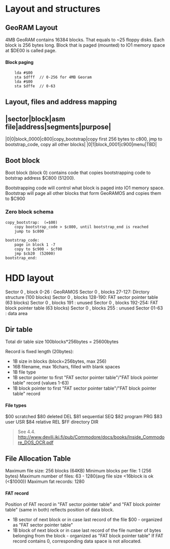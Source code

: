 # Layout and structures

## GeoRAM Layout
4MB GeoRAM contains 16384 blocks. That equals to ~25 floppy disks. Each block is 256 bytes long. Block that is paged (mounted) to IO1 memory space at $DE00 is called page.

#### Block paging
```
    lda #$00
    sta $dfff  // 0-256 for 4MB Georam
    lda #$00
    sta $dffe  // 0-63
```

## Layout, files and address mapping

|sector|block|asm file|address|segments|purpose|
------------------------------------------------
|0|0|block_0000|c800|copy_bootstrap|copy first 256 bytes to c800, jmp to bootstrap_code, copy all other blocks|
|0|1|block_0001|c900|menu|TBD|


## Boot block

Boot block (block 0) contains code that copies bootstrapping code to botstrap address $C800 (51200).

Bootstrapping code will control what block is paged into IO1 memory space. Bootstrap will page all other blocks that form GeoRAMOS and copies them to $C900

### Zero block schema

```
copy_bootstrap:  (=$00)
    copy bootstrap_code > $c800, until bootstrap_end is reached
    jump to $c800

bootstrap_code:
    page in block 1 -7
    copy to $c900 - $cf00
    jmp $cb20  (52000)
bootstrap_end:
```

# HDD layout
Sector 0    , block    0-26 : GeoRAMOS
Sector 0    , blocks  27-127: Dirctory structure (100 blocks)
Sector 0    , blocks 128-190: FAT sector pointer table (63 blocks)
Sector 0    , blocks 191    : unused
Sector 0    , blocks 192-254: FAT block pointer table (63 blocks)
Sector 0    , blocks 255    : unused
Sector 01-63                : data area

## Dir table
Total dir table size 100blocks*256bytes = 25600bytes

Record is fixed length (20bytes):
- 1B  size in blocks (block=256bytes, max 256)
- 16B filename, max 16chars, filled with blank spaces
- 1B  file type
- 1B  sector pointer to first "FAT sector pointer table"/"FAT block pointer table" record (values 1-63)
- 1B  block pointer to first "FAT sector pointer table"/"FAT block pointer table" record


#### File types
$00 scratched
$80 deleted    DEL
$81 sequential SEQ
$82 program    PRG
$83 user       USR
$84 relative   REL
$FF directory  DIR
> See 4.4. http://www.devili.iki.fi/pub/Commodore/docs/books/Inside_Commodore_DOS_OCR.pdf


## File Allocation Table

Maximum file size: 256 blocks (64KB)
Minimum blocks per file: 1 (256 bytes)
Maximum number of files: 63 - 1280(avg file size <16block is ok (<$1000)) 
Maximum fat records: 1280


#### FAT record
Position of FAT record in "FAT sector pointer table" and "FAT block pointer table" (same in both) reflects position of data block.
- 1B sector of next block or in case last record of the file $00 - organized as "FAT sector pointer table"
- 1B block of next block  or in case last record of the file number of bytes belonging from the block - organized as "FAT block pointer table"
If FAT record contains 0, corresponding data space is not allocated.


